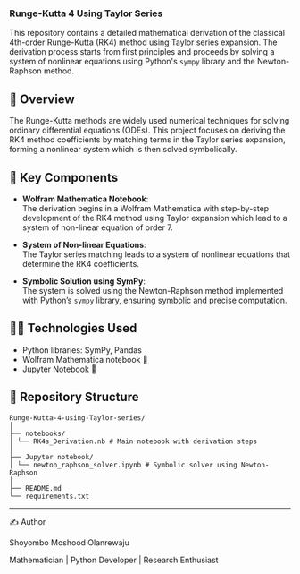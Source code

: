 ### Runge-Kutta 4 Using Taylor Series

This repository contains a detailed mathematical derivation of the classical 4th-order Runge-Kutta (RK4) method using Taylor series expansion. The derivation process starts from first principles and proceeds by solving a system of nonlinear equations using Python's `sympy` library and the Newton-Raphson method.

## 📘 Overview

The Runge-Kutta methods are widely used numerical techniques for solving ordinary differential equations (ODEs). This project focuses on deriving the RK4 method coefficients by matching terms in the Taylor series expansion, forming a nonlinear system which is then solved symbolically.

## 🧮 Key Components

- **Wolfram Mathematica Notebook**:  
  The derivation begins in a Wolfram Mathematica with step-by-step development of the RK4 method using Taylor expansion which lead to a system of non-linear equation of order 7.

- **System of Non-linear Equations**:  
  The Taylor series matching leads to a system of nonlinear equations that determine the RK4 coefficients.

- **Symbolic Solution using SymPy**:  
  The system is solved using the Newton-Raphson method implemented with Python’s `sympy` library, ensuring symbolic and precise computation.

## 🧑‍💻 Technologies Used

- Python libraries: SymPy, Pandas
- Wolfram Mathematica notebook 📓
- Jupyter Notebook 📓

## 📂 Repository Structure
```
Runge-Kutta-4-using-Taylor-series/
│
├── notebooks/
│ └── RK4s_Derivation.nb # Main notebook with derivation steps
│
├── Jupyter notebook/
│ └── newton_raphson_solver.ipynb # Symbolic solver using Newton-Raphson
│
├── README.md
└── requirements.txt
```

---
✍️ Author

Shoyombo Moshood Olanrewaju

Mathematician | Python Developer | Research Enthusiast

